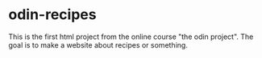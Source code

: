 # odin-recipes
This is the first html project from the online course "the odin project". The goal is to make a website about recipes or something.